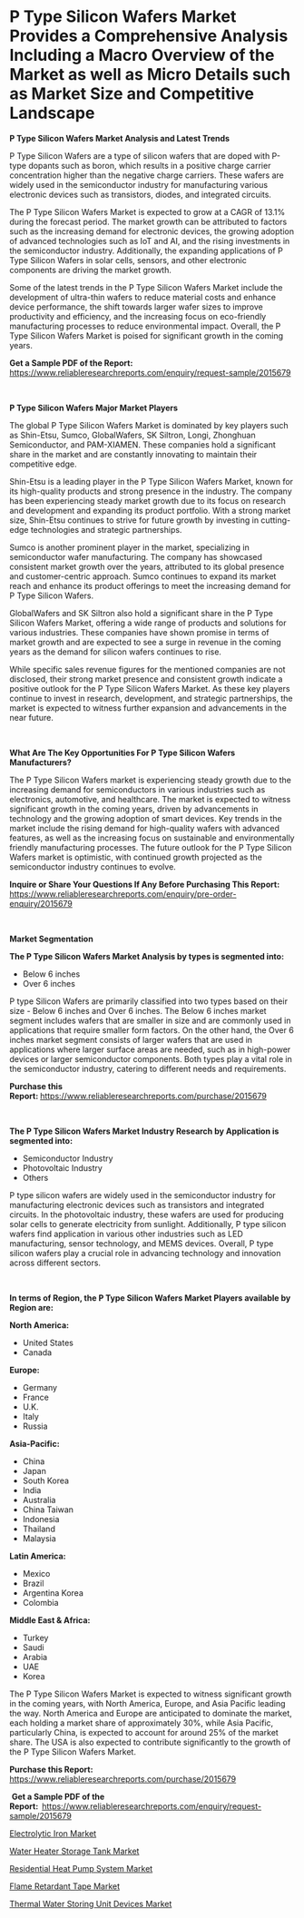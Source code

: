<p><h1>P Type Silicon Wafers Market Provides a Comprehensive Analysis Including a Macro Overview of the Market as well as Micro Details such as Market Size and Competitive Landscape</h1></p><p><strong>P Type Silicon Wafers Market Analysis and Latest Trends</strong></p>
<p><p>P Type Silicon Wafers are a type of silicon wafers that are doped with P-type dopants such as boron, which results in a positive charge carrier concentration higher than the negative charge carriers. These wafers are widely used in the semiconductor industry for manufacturing various electronic devices such as transistors, diodes, and integrated circuits.</p><p>The P Type Silicon Wafers Market is expected to grow at a CAGR of 13.1% during the forecast period. The market growth can be attributed to factors such as the increasing demand for electronic devices, the growing adoption of advanced technologies such as IoT and AI, and the rising investments in the semiconductor industry. Additionally, the expanding applications of P Type Silicon Wafers in solar cells, sensors, and other electronic components are driving the market growth.</p><p>Some of the latest trends in the P Type Silicon Wafers Market include the development of ultra-thin wafers to reduce material costs and enhance device performance, the shift towards larger wafer sizes to improve productivity and efficiency, and the increasing focus on eco-friendly manufacturing processes to reduce environmental impact. Overall, the P Type Silicon Wafers Market is poised for significant growth in the coming years.</p></p>
<p><strong>Get a Sample PDF of the Report:&nbsp;</strong> <a href="https://www.reliableresearchreports.com/enquiry/request-sample/2015679">https://www.reliableresearchreports.com/enquiry/request-sample/2015679</a></p>
<p>&nbsp;</p>
<p><strong>P Type Silicon Wafers Major Market Players</strong></p>
<p><p>The global P Type Silicon Wafers Market is dominated by key players such as Shin-Etsu, Sumco, GlobalWafers, SK Siltron, Longi, Zhonghuan Semiconductor, and PAM-XIAMEN. These companies hold a significant share in the market and are constantly innovating to maintain their competitive edge.</p><p>Shin-Etsu is a leading player in the P Type Silicon Wafers Market, known for its high-quality products and strong presence in the industry. The company has been experiencing steady market growth due to its focus on research and development and expanding its product portfolio. With a strong market size, Shin-Etsu continues to strive for future growth by investing in cutting-edge technologies and strategic partnerships.</p><p>Sumco is another prominent player in the market, specializing in semiconductor wafer manufacturing. The company has showcased consistent market growth over the years, attributed to its global presence and customer-centric approach. Sumco continues to expand its market reach and enhance its product offerings to meet the increasing demand for P Type Silicon Wafers.</p><p>GlobalWafers and SK Siltron also hold a significant share in the P Type Silicon Wafers Market, offering a wide range of products and solutions for various industries. These companies have shown promise in terms of market growth and are expected to see a surge in revenue in the coming years as the demand for silicon wafers continues to rise.</p><p>While specific sales revenue figures for the mentioned companies are not disclosed, their strong market presence and consistent growth indicate a positive outlook for the P Type Silicon Wafers Market. As these key players continue to invest in research, development, and strategic partnerships, the market is expected to witness further expansion and advancements in the near future.</p></p>
<p>&nbsp;</p>
<p><strong>What Are The Key Opportunities For P Type Silicon Wafers Manufacturers?</strong></p>
<p><p>The P Type Silicon Wafers market is experiencing steady growth due to the increasing demand for semiconductors in various industries such as electronics, automotive, and healthcare. The market is expected to witness significant growth in the coming years, driven by advancements in technology and the growing adoption of smart devices. Key trends in the market include the rising demand for high-quality wafers with advanced features, as well as the increasing focus on sustainable and environmentally friendly manufacturing processes. The future outlook for the P Type Silicon Wafers market is optimistic, with continued growth projected as the semiconductor industry continues to evolve.</p></p>
<p><strong>Inquire or Share Your Questions If Any Before Purchasing This Report:</strong> <a href="https://www.reliableresearchreports.com/enquiry/pre-order-enquiry/2015679">https://www.reliableresearchreports.com/enquiry/pre-order-enquiry/2015679</a></p>
<p>&nbsp;</p>
<p><strong>Market Segmentation</strong></p>
<p><strong>The P Type Silicon Wafers Market Analysis by types is segmented into:</strong></p>
<p><ul><li>Below 6 inches</li><li>Over 6 inches</li></ul></p>
<p><p>P type Silicon Wafers are primarily classified into two types based on their size - Below 6 inches and Over 6 inches. The Below 6 inches market segment includes wafers that are smaller in size and are commonly used in applications that require smaller form factors. On the other hand, the Over 6 inches market segment consists of larger wafers that are used in applications where larger surface areas are needed, such as in high-power devices or larger semiconductor components. Both types play a vital role in the semiconductor industry, catering to different needs and requirements.</p></p>
<p><strong>Purchase this Report:&nbsp;</strong><a href="https://www.reliableresearchreports.com/purchase/2015679">https://www.reliableresearchreports.com/purchase/2015679</a></p>
<p>&nbsp;</p>
<p><strong>The P Type Silicon Wafers Market Industry Research by Application is segmented into:</strong></p>
<p><ul><li>Semiconductor Industry</li><li>Photovoltaic Industry</li><li>Others</li></ul></p>
<p><p>P type silicon wafers are widely used in the semiconductor industry for manufacturing electronic devices such as transistors and integrated circuits. In the photovoltaic industry, these wafers are used for producing solar cells to generate electricity from sunlight. Additionally, P type silicon wafers find application in various other industries such as LED manufacturing, sensor technology, and MEMS devices. Overall, P type silicon wafers play a crucial role in advancing technology and innovation across different sectors.</p></p>
<p>&nbsp;</p>
<p><strong>In terms of Region, the P Type Silicon Wafers Market Players available by Region are:</strong></p>
<p>
    <p> <strong> North America: </strong>
        <ul>
            <li>United States</li>
            <li>Canada</li>
        </ul>
        </p> 
    <p> <strong> Europe: </strong>
        <ul>
            <li>Germany</li>
            <li>France</li>
            <li>U.K.</li>
            <li>Italy</li>
            <li>Russia</li>
        </ul>
        </p> 
    <p> <strong> Asia-Pacific: </strong>
        <ul>
            <li>China</li>
            <li>Japan</li>
            <li>South Korea</li>
            <li>India</li>
            <li>Australia</li>
            <li>China Taiwan</li>
            <li>Indonesia</li>
            <li>Thailand</li>
            <li>Malaysia</li>
        </ul>
        </p> 
    <p> <strong> Latin America: </strong>
        <ul>
            <li>Mexico</li>
            <li>Brazil</li>
            <li>Argentina Korea</li>
            <li>Colombia</li>
        </ul>
        </p> 
    <p> <strong> Middle East & Africa: </strong>
        <ul>
            <li>Turkey</li>
            <li>Saudi</li>
            <li>Arabia</li>
            <li>UAE</li>
            <li>Korea</li>
        </ul>
    </p>
    </p>
<p><p>The P Type Silicon Wafers Market is expected to witness significant growth in the coming years, with North America, Europe, and Asia Pacific leading the way. North America and Europe are anticipated to dominate the market, each holding a market share of approximately 30%, while Asia Pacific, particularly China, is expected to account for around 25% of the market share. The USA is also expected to contribute significantly to the growth of the P Type Silicon Wafers Market.</p></p>
<p><strong>Purchase this Report: </strong><a href="https://www.reliableresearchreports.com/purchase/2015679">https://www.reliableresearchreports.com/purchase/2015679</a></p>
<p>&nbsp;<strong>Get a Sample PDF of the Report:&nbsp;&nbsp;</strong><a href="https://www.reliableresearchreports.com/enquiry/request-sample/2015679">https://www.reliableresearchreports.com/enquiry/request-sample/2015679</a></p>
<p><strong></strong></p>
<p><p><a href="https://view.publitas.com/reportprime-1/electrolytic-iron-market-research-report-forecasted-for-period-from-2024-2031-by-market-type-market-application-and-region/">Electrolytic Iron Market</a></p><p><a href="https://funky-papaya-cf4.notion.site/Water-Heater-Storage-Tank-Market-Size-Evaluating-its-Market-Trends-Growth-and-Projections-2024--4c094c1e0dc846b295c917183d74e2aa">Water Heater Storage Tank Market</a></p><p><a href="https://sore-arch-6db.notion.site/Residential-Heat-Pump-System-Market-Analysis-and-Market-Size-Global-Industry-Overview-Market-Segme-85c1b493cc594f03a3d48303bf7ca7a3">Residential Heat Pump System Market</a></p><p><a href="https://view.publitas.com/reportprime-1/flame-retardant-tape-market-size-market-trends-and-growth-outlook-forecasted-for-period-from-2024-to-2031/">Flame Retardant Tape Market</a></p><p><a href="https://confirmed-shield-e13.notion.site/Thermal-Water-Storing-Unit-Devices-Market-Analysis-and-Market-Size-Global-Industry-Overview-Market-ece641da973b4899921efb728c001763">Thermal Water Storing Unit Devices Market</a></p></p>